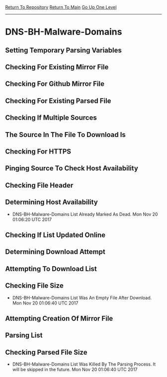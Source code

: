 [Return To Repository](https://github.com/deathbybandaid/piholeparser/)
[Return To Main](https://github.com/deathbybandaid/piholeparser/blob/master/RecentRunLogs/Mainlog.md)
[Go Up One Level](https://github.com/deathbybandaid/piholeparser/blob/master/RecentRunLogs/TopLevelScripts/30-Processing-Blacklists.md)
____________________________________
# DNS-BH-Malware-Domains
## Setting Temporary Parsing Variables
## Checking For Existing Mirror File
## Checking For Github Mirror File
## Checking For Existing Parsed File
## Checking If Multiple Sources
## The Source In The File To Download Is
## Checking For HTTPS
## Pinging Source To Check Host Availability
## Checking File Header
## Determining Host Availability
* DNS-BH-Malware-Domains List Already Marked As Dead. Mon Nov 20 01:06:20 UTC 2017
## Checking If List Updated Online
## Determining Download Attempt
## Attempting To Download List
## Checking File Size
* DNS-BH-Malware-Domains List Was An Empty File After Download. Mon Nov 20 01:06:40 UTC 2017
## Attempting Creation Of Mirror File
## Parsing List
## Checking Parsed File Size
* DNS-BH-Malware-Domains List Was Killed By The Parsing Process. It will be skipped in the future. Mon Nov 20 01:06:40 UTC 2017
